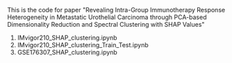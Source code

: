 This is the code for paper "Revealing Intra-Group Immunotherapy Response Heterogeneity in Metastatic Urothelial Carcinoma through PCA-based Dimensionality Reduction and Spectral Clustering with SHAP Values"

1. IMvigor210_SHAP_clustering.ipynb
2. IMvigor210_SHAP_clustering_Train_Test.ipynb
3. GSE176307_SHAP_clustering.ipynb
